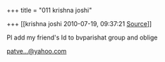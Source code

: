 +++
title = "011 krishna joshi"

+++
[[krishna joshi	2010-07-19, 09:37:21 [Source](https://groups.google.com/g/bvparishat/c/DLXybcqNn9I)]]



Pl add my friend's Id to bvparishat group and oblige

[patve...@yahoo.com]()  

  

